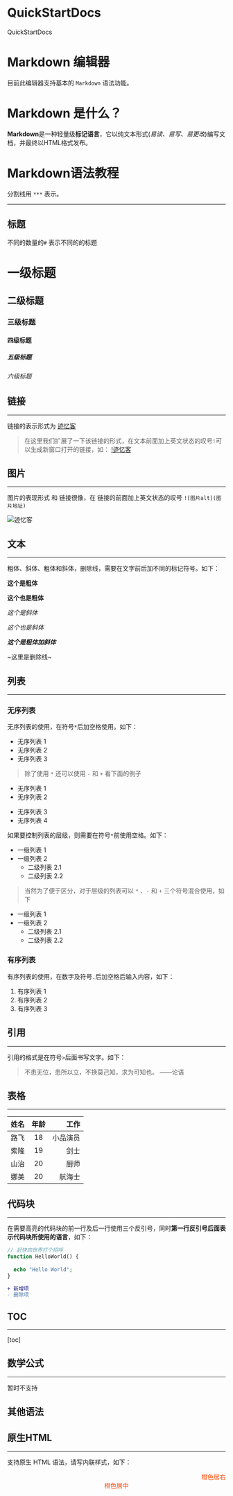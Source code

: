 # QuickStartDocs
QuickStartDocs
# Markdown 编辑器
目前此编辑器支持基本的 `Markdown` 语法功能。

#  Markdown 是什么？

**Markdown**是一种轻量级**标记语言**，它以纯文本形式(*易读、易写、易更改*)编写文档，并最终以HTML格式发布。

#  Markdown语法教程
分割线用 `***` 表示。
***

## 标题
不同的数量的`#` 表示不同的的标题
# 一级标题

## 二级标题

### 三级标题

#### 四级标题

##### 五级标题

###### 六级标题

## 链接
***
链接的表示形式为 [迹忆客](https://www.jiyik.com)
> 在这里我们扩展了一下该链接的形式，在文本前面加上英文状态的叹号`!`可以生成新窗口打开的链接，如： [!迹忆客](https://www.jiyik.com)

## 图片
***
图片的表现形式 和 链接很像，在 链接的前面加上英文状态的叹号 `![图片alt](图片地址)`

![迹忆客](https://www.jiyik.com/static/jiyi/v2/img/ew.jpg)

## 文本
***
粗体、斜体、粗体和斜体，删除线，需要在文字前后加不同的标记符号。如下：

**这个是粗体**

__这个也是粗体__

*这个是斜体*

_这个也是斜体_

***这个是粗体加斜体***

~这里是删除线~

## 列表
***
###  无序列表

无序列表的使用，在符号`*`后加空格使用。如下：

* 无序列表 1
* 无序列表 2
* 无序列表 3

> 除了使用 `*` 还可以使用 `-` 和 `+` 看下面的例子

- 无序列表 1
- 无序列表 2

+ 无序列表 3
+ 无序列表 4

如果要控制列表的层级，则需要在符号`*`前使用空格。如下：

* 一级列表 1
* 一级列表 2
  * 二级列表 2.1
  * 二级列表 2.2
  
> 当然为了便于区分，对于层级的列表可以 `*` 、`-` 和 `+` 三个符号混合使用，如下

* 一级列表 1
* 一级列表 2
  - 二级列表 2.1
  - 二级列表 2.2


### 有序列表

有序列表的使用，在数字及符号`.`后加空格后输入内容，如下：

1. 有序列表 1
2. 有序列表 2
3. 有序列表 3

##  引用
***
引用的格式是在符号`>`后面书写文字。如下：

> 不患无位，患所以立，不换莫己知，求为可知也。 ——论语

##  表格
***

| 姓名   | 年龄 |     工作 |
| :----- | :--: | -------: |
| 路飞 |  18  | 小品演员 |
| 索隆 |  19  | 剑士 |
| 山治 |  20  | 厨师 |
| 娜美 |  20  | 航海士 |


## 代码块
***
在需要高亮的代码块的前一行及后一行使用三个反引号，同时**第一行反引号后面表示代码块所使用的语言**，如下：

```php
// 赶快向世界打个招呼
function HelloWorld() {
    
  echo "Hello World";
}
```

```diff
+ 新增项
- 删除项
```

## TOC
***
[toc]

## 数学公式
***
暂时不支持


## 其他语法

## 原生HTML
***
支持原生 HTML 语法，请写内联样式，如下：

<span style="display:block;text-align:right;color:orangered;">橙色居右</span>
<span style="display:block;text-align:center;color:orangered;">橙色居中</span>

